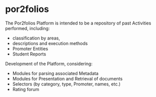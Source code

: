 # por2folios
The Por2folios Platform is intended to be a repository of past Activities performed, including: 
- classification by areas,  
- descriptions and execution methods  
- Promoter Entities  
- Student Reports  

Development of the Platform, considering: 
- Modules for parsing associated Metadata 
- Modules for Presentation and Retrieval of documents 
- Selectors (by category, type, Promoter, names, etc.)  
- Rating forum
